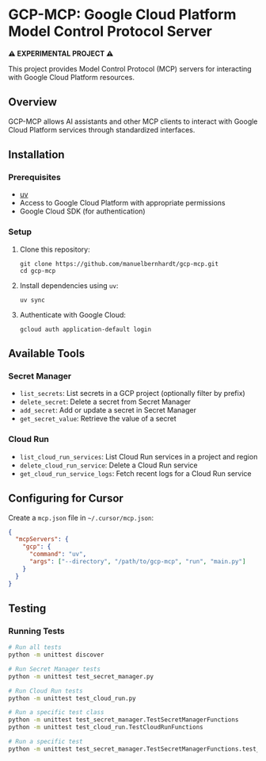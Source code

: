 # GCP-MCP: Google Cloud Platform Model Control Protocol Server

**⚠️ EXPERIMENTAL PROJECT ⚠️**

This project provides Model Control Protocol (MCP) servers for interacting with Google Cloud Platform resources.

## Overview

GCP-MCP allows AI assistants and other MCP clients to interact with Google Cloud Platform services through standardized interfaces.

## Installation

### Prerequisites

- [uv](https://github.com/astral-sh/uv)
- Access to Google Cloud Platform with appropriate permissions
- Google Cloud SDK (for authentication)

### Setup

1. Clone this repository:
   ```
   git clone https://github.com/manuelbernhardt/gcp-mcp.git
   cd gcp-mcp
   ```

2. Install dependencies using `uv`:
   ```
   uv sync
   ```

3. Authenticate with Google Cloud:
   ```
   gcloud auth application-default login
   ```

## Available Tools

### Secret Manager
- `list_secrets`: List secrets in a GCP project (optionally filter by prefix)
- `delete_secret`: Delete a secret from Secret Manager
- `add_secret`: Add or update a secret in Secret Manager
- `get_secret_value`: Retrieve the value of a secret

### Cloud Run
- `list_cloud_run_services`: List Cloud Run services in a project and region
- `delete_cloud_run_service`: Delete a Cloud Run service
- `get_cloud_run_service_logs`: Fetch recent logs for a Cloud Run service

## Configuring for Cursor

Create a `mcp.json` file in `~/.cursor/mcp.json`:

```json
{
  "mcpServers": {
    "gcp": {
      "command": "uv",
      "args": ["--directory", "/path/to/gcp-mcp", "run", "main.py"]
    }
  }
}
```

## Testing

### Running Tests

```bash
# Run all tests
python -m unittest discover

# Run Secret Manager tests
python -m unittest test_secret_manager.py

# Run Cloud Run tests
python -m unittest test_cloud_run.py

# Run a specific test class
python -m unittest test_secret_manager.TestSecretManagerFunctions
python -m unittest test_cloud_run.TestCloudRunFunctions

# Run a specific test
python -m unittest test_secret_manager.TestSecretManagerFunctions.test_list_secrets
```
